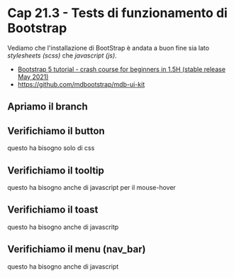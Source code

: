 # <a name="top"></a> Cap 21.3 - Tests di funzionamento di Bootstrap

Vediamo che l'installazione di BootStrap è andata a buon fine sia lato *stylesheets (scss)* che *javascript (js)*.


- [Bootstrap 5 tutorial - crash course for beginners in 1.5H (stable release May 2021)](https://www.youtube.com/watch?v=rQryOSyfXmI&list=PLl1gkwYU90QkvmT4uLM5jzLsotJZtLHgW)
- https://github.com/mdbootstrap/mdb-ui-kit


## Apriamo il branch



## Verifichiamo il button
questo ha bisogno solo di css



## Verifichiamo il tooltip
questo ha bisogno anche di javascript per il mouse-hover



## Verifichiamo il toast
questo ha bisogno anche di javascritp



## Verifichiamo il menu (nav_bar)
questo ha bisogno anche di javascript